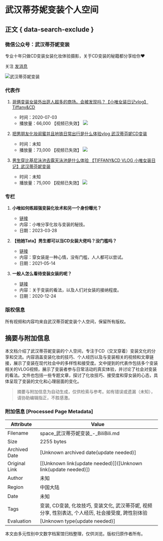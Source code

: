 # 武汉蒂芬妮变装个人空间

## 正文 { data-search-exclude }


### 微信公众号：武汉蒂芬妮变装
专业十年只做CD变装女装化妆体验摄影，关于CD变装的秘籍都分享给你❤

关注 [发消息](https://message.bilibili.com/#whisper/mid503128464)

![武汉蒂芬妮变装](https://i0.hdslb.com/bfs/face/8ab2be2ad8a7f06ce22fa3efb1a2e2dcb98db993.jpg@240w_240h_1c_1s_!web-avatar-space-header.avif)

### 代表作

1. [哥俩变装女装外出逛人超多的商场。会被发现吗？【小唯女装日记vlog】Tiffany&CD](https://www.bilibili.com/video/BV1Ft4y1R7ip/)
   - 时间：2020-07-03
   - 播放量：66,000 【视频已失效】
   ![](//i0.hdslb.com/bfs/archive/453be95bb0359620b8ceb15f98b066b6f1c448ea.jpg@440w_276h_1c_!web-space-index-topvideo.webp)

2. [把男朋友化妆闺蜜并且地铁日常出行是什么体验vlog 武汉蒂芬妮CD变装](https://www.bilibili.com/video/BV1BG411H7an/)
   - 时间：未知
   - 播放量：73,000 【视频已失效】
   ![](//i0.hdslb.com/bfs/archive/238c6552c3e215540334255b4ad91edd67691c1c.jpg@440w_276h_1c_!web-space-index-topvideo.webp)

3. [男生穿比基尼泳池去露天泳池是什么体验 【TIFFANY&CD VLOG 小唯女装日记】武汉蒂芬妮变装](https://www.bilibili.com/video/BV19741187Vo/)
   - 时间：未知
   - 播放量：75,000 【视频已失效】
   ![](//i1.hdslb.com/bfs/archive/0919492d9b95844f09542f07a19c5c9c6ffa7c04.jpg@440w_276h_1c_!web-space-index-topvideo.webp)

### 专栏

1. **小唯如何练超强变装化妆术和另一个身份曝光？**
   - [链接](https://www.bilibili.com/read/cv22702356)  
   - 内容：小唯分享化妆与变装的秘技。
   - 日期：2023-03-28

2. **【他她Tata】男生都可以当CD女装大佬吗？没门槛吗？**
   - [链接](https://www.bilibili.com/read/cv11282481)  
   - 内容：穿女装是一种心情，没有门槛，人人都可以尝试。
   - 日期：2021-05-14

3. **一般人怎么看待变装女装的呢？**
   - [链接](https://www.bilibili.com/read/cv8976314)  
   - 内容：关于变装的看法，以及人们对女装的接纳程度。
   - 日期：2020-12-24

### 版权信息
所有视频和内容均来自武汉蒂芬妮变装个人空间，保留所有版权。
<!-- tcd_original_link https://space.bilibili.com/503128464/ -->


## 摘要与附加信息

<!-- tcd_abstract -->
本文档介绍了武汉蒂芬妮变装的个人空间，专注于CD（交叉穿着）变装文化的分享和交流。内容涵盖变装化妆的技巧、个人经历以及与变装相关的视频和文章链接，展示了变装在现代社会中的多样性和接受度。文中提到的代表作包括多个变装相关的VLOG视频，展示了变装者参与日常活动的真实体验，并讨论了社会对变装的看法。文件也包括一些专题文章，探讨了化妆技巧、接受度和穿女装的心态，具体呈现了变装的文化和心理层面的变化。
<!-- tcd_abstract_end -->

> 摘要与附加信息为自动生成，仅供检索与参考。如有错误或遗漏（未知），请协助编辑指正，不胜感激。

### 附加信息 [Processed Page Metadata]

| Attribute       | Value                                  |
|-----------------|----------------------------------------|
| Filename        | space_武汉蒂芬妮变装_-_BiliBili.md                             |
| Size            | 2255 bytes                           |
| Archived Date   | [Unknown archived date(update needed)]                             |
| Original Link   | [[Unknown link(update needed)]]([Unknown link(update needed)])                       |
| Author          | 未知                               |
| Region          | 中国大陆                               |
| Date            | 未知                                 |
| Tags            | 变装, CD变装, 化妆技巧, 变装文化, 武汉蒂芬妮, 视频分享, 性别表达, 个人经历, 社会接受度, 跨性别体验                                 |
| Evaluation            | [Unknown type(update needed)]                                 |
<!-- tcd_table_end -->

本文由多元性别中文数字档案馆归档整理，仅供浏览。版权归原作者所有。
